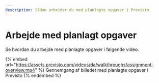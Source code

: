 ```yaml
---
description: Sådan arbejder du med planlagte opgaver i Previsto
---
```


# Arbejde med planlagt opgaver

Se hvordan du arbejde med planlagte opgaver i følgende video.&#x20;

{% embed url="https://assets.previsto.com/videos/da/walkthroughs/assignment-overview.mp4" %}
Gennemgang af billedet med planlagte opgaver i Previsto
{% endembed %}

